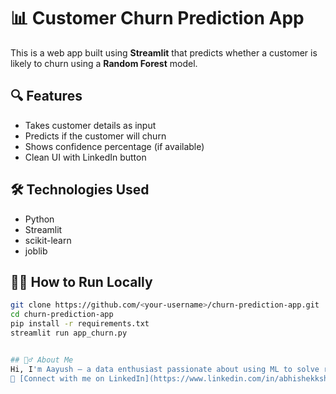 # 📊 Customer Churn Prediction App

This is a web app built using **Streamlit** that predicts whether a customer is likely to churn using a **Random Forest** model.

## 🔍 Features
- Takes customer details as input
- Predicts if the customer will churn
- Shows confidence percentage (if available)
- Clean UI with LinkedIn button

## 🛠 Technologies Used
- Python
- Streamlit
- scikit-learn
- joblib

## 🧑‍💻 How to Run Locally

```bash
git clone https://github.com/<your-username>/churn-prediction-app.git
cd churn-prediction-app
pip install -r requirements.txt
streamlit run app_churn.py


## 🙋‍♂️ About Me
Hi, I'm Aayush — a data enthusiast passionate about using ML to solve real-world problems.  
🔗 [Connect with me on LinkedIn](https://www.linkedin.com/in/abhishekksharmma/)
